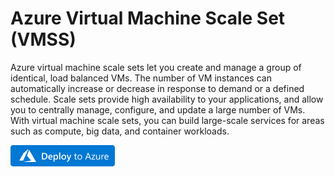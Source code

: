 # Azure Virtual Machine Scale Set (VMSS)


Azure virtual machine scale sets let you create and manage a group of identical, load balanced VMs. The number of VM instances can automatically increase or decrease in response to demand or a defined schedule. Scale sets provide high availability to your applications, and allow you to centrally manage, configure, and update a large number of VMs. With virtual machine scale sets, you can build large-scale services for areas such as compute, big data, and container workloads.


<a href="https://portal.azure.com/#create/Microsoft.Template/uri/https%3A%2F%2Fraw.githubusercontent.com%2Fsabil05%2FDesignLoadBalancer%2Fmaster%2Floadbalancer.json" target="_blank">
    <img src="https://raw.githubusercontent.com/Azure/azure-quickstart-templates/master/1-CONTRIBUTION-GUIDE/images/deploytoazure.png"/>
</a>
